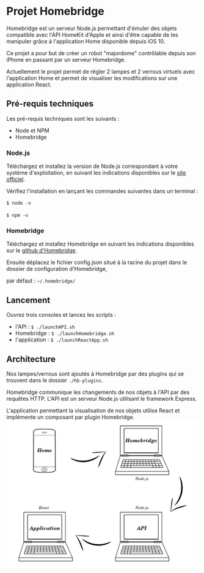 # Projet Homebridge

Homebridge est un serveur Node.js permettant d'émuler des objets compatible avec l'API HomeKit d'Apple et ainsi d'être capable de les manipuler grâce à l'application Home disponible depuis iOS 10.

Ce projet a pour but de créer un robot "majordome" contrôlable depuis son iPhone en passant par un serveur Homebridge.

Actuellement le projet permet de régler 2 lampes et 2 verrous virtuels avec l'application Home et permet de visualiser les modifications sur une application React.

## Pré-requis techniques

Les pré-requis techniques sont les suivants :

* Node et NPM
* Homebridge

### Node.js

Téléchargez et installez la version de Node.js correspondant à votre système d'exploitation, en suivant les indications disponibles sur le [site officiel](https://nodejs.org/en/download/).

Vérifiez l'installation en lançant les commandes suivantes dans un terminal :

```
$ node -v

$ npm -v
```

### Homebridge

Téléchargez et installez Homebridge en suivant les indications disponibles sur le [github d'Homebridge](https://github.com/nfarina/homebridge).

Ensuite déplacez le fichier config.json situé à la racine du projet dans le dossier de configuration d'Homebridge,

par défaut : ```~/.homebridge/```

## Lancement

Ouvrez trois consoles et lancez les scripts :
* l'API : ```$ ./launchAPI.sh```
* Homebridge : ```$ ./launchHomebridge.sh```
* l'application : ```$ ./launchReactApp.sh```

## Architecture

Nos lampes/verrous sont ajoutés à Homebridge par des plugins qui se trouvent dans le dossier ```./hb-plugins```.

Homebridge communique les changements de nos objets à l'API par des requêtes HTTP. L'API est un serveur Node.js utilisant le framework Express.

L'application permettant la visualisation de nos objets utilise React et implémente un composant par plugin Homebridge.
![architecture](./architecture.png)
